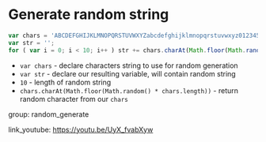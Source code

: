 # Generate random string

```javascript
var chars = 'ABCDEFGHIJKLMNOPQRSTUVWXYZabcdefghijklmnopqrstuvwxyz0123456789';
var str = '';
for ( var i = 0; i < 10; i++ ) str += chars.charAt(Math.floor(Math.random() * chars.length));
```

- `var chars` - declare characters string to use for random generation
- `var str` - declare our resulting variable, will contain random string
- `10` - length of random string
- `chars.charAt(Math.floor(Math.random() * chars.length))` - return random character from our ```chars```

group: random_generate


link_youtube: https://youtu.be/UyX_fvabXyw
